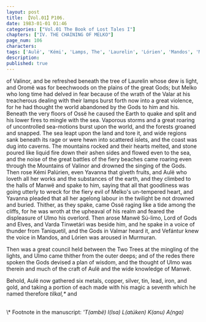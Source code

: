 ```yaml
---
layout: post
title: 【Vol.01】P106.
date: 1983-01-01 01:46
categories: ["Vol.01 The Book of Lost Tales I"]
chapters: ["IV. THE CHAINING OF MELKO"]
page_num: 106
characters: 
tags: ['Aulë', 'Kémi', 'Lamps, The', 'Laurelin', 'Lórien', 'Mandos', 'Manwë', 'Melko', 'Mountains of Valinor', 'Murmuran', 'Oromë', 'Ossë', 'Palúrien', 'Súlimo', 'Talkamarda', 'Tilkal', 'Tinwetári', 'Tulkas', 'Ulmo', 'Two Trees', 'Valmar', 'beech-woods', 'Varda', 'Vefántur', 'Yavanna']
description: 
published: true
---
```


<p style="text-indent: 0;">
of Valinor, and be refreshed beneath the tree of Laurelin whose dew is light, and Oromë was for beechwoods on the plains of the great Gods; but Melko who long time had delved in fear because of the wrath of the Valar at his treacherous dealing with their lamps burst forth now into a great violence, for he had thought the world abandoned by the Gods to him and his. Beneath the very floors of Ossë he caused the Earth to quake and split and his lower fires to mingle with the sea. Vaporous storms and a great roaring of uncontrolled sea-motions burst upon the world, and the forests groaned and snapped. The sea leapt upon the land and tore it, and wide regions sank beneath its rage or were hewn into scattered islets, and the coast was dug into caverns. The mountains rocked and their hearts melted, and stone poured like liquid fire down their ashen sides and flowed even to the sea, and the noise of the great battles of the fiery beaches came roaring even through the Mountains of Valinor and drowned the singing of the Gods. Then rose Kémi Palúrien, even Yavanna that giveth fruits, and Aulë who loveth all her works and the substances of the earth, and they climbed to the halls of Manwë and spake to him, saying that all that goodliness was going utterly to wreck for the fiery evil of Melko's un-tempered heart, and Yavanna pleaded that all her agelong labour in the twilight be not drowned and buried. Thither, as they spake, came Ossë raging like a tide among the cliffs, for he was wroth at the upheaval of his realm and feared the displeasure of Ulmo his overlord. Then arose Manwë Sú-limo, Lord of Gods and Elves, and Varda Tinwetári was beside him, and he spake in a voice of thunder from Taniquetil, and the Gods in Valmar heard it, and Vefántur knew the voice in Mandos, and Lórien was aroused in Murmuran.
</p>

Then was a great council held between the Two Trees at the mingling of the lights, and Ulmo came thither from the outer deeps; and of the redes there spoken the Gods devised a plan of wisdom, and the thought of Ulmo was therein and much of the craft of Aulë and the wide knowledge of Manwë.

Behold, Aulë now gathered six metals, copper, silver, tin, lead, iron, and gold, and taking a portion of each made with his magic a seventh which he named therefore <I>tilkal,\*</I> and

<BR>
\* Footnote in the manuscript: <I>'T(ambë) I(lsa) L(atúken) K(anu) A(nga)</I>

